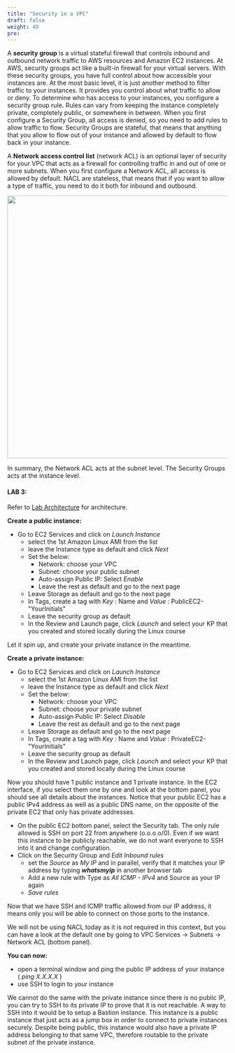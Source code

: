 ```yaml
---
title: "Security in a VPC"
draft: false
weight: 40
pre: 
---
```



A **security group** is a virtual stateful firewall that controls inbound and outbound network traffic to AWS resources and Amazon EC2 instances. At AWS, security groups act like a built-in firewall for your virtual servers. With these security groups, you have full control about how accessible your instances are.
At the most basic level, it is just another method to filter traffic to your instances. It provides you control about what traffic to allow or deny. To determine who has access to your instances, you configure a security group rule. Rules can vary from keeping the instance completely private, completely public, or somewhere in between.
When you first configure a Security Group, all access is denied, so you need to add rules to allow traffic to flow. 
Security Groups are stateful, that means that anything that you allow to flow out of your instance and allowed by default to flow back in your instance. 

A **Network access control list** (network ACL) is an optional layer of security for your VPC that acts as a firewall for controlling traffic in and out of one or more subnets.
When you first configure a Network ACL, all access is allowed by default.
NACL are stateless, that means that if you want to allow a type of traffic, you need to do it both for inbound and outbound.

<img src='../images/sg_nacl.png' width='600px'>


In summary, the Network ACL acts at the subnet level. The Security Groups acts at the instance level.


<h4>LAB 3:</h4>

Refer to [Lab Architecture](/lab_diagram.html) for architecture.

**Create a public instance:**

- Go to EC2 Services and click on *Launch Instance*
    + select the 1st Amazon Linux AMI from the list
    + leave the Instance type as default and click *Next*
    + Set the below:
        * Network: choose your VPC
        * Subnet: choose your public subnet
        * Auto-assign Public IP: Select *Enable*
        * Leave the rest as default and go to the next page
    + Leave Storage as default and go to the next page
    + In Tags, create a tag with *Key* : Name and *Value* : PublicEC2-"YourInitials"
    + Leave the security group as default
    + In the Review and Launch page, click *Launch* and select your KP that you created and stored locally during the Linux course

Let it spin up, and create your private instance in the meantime.

**Create a private instance:**

- Go to EC2 Services and click on *Launch Instance*
    + select the 1st Amazon Linux AMI from the list
    + leave the Instance type as default and click *Next*
    + Set the below:
        * Network: choose your VPC
        * Subnet: choose your private subnet
        * Auto-assign Public IP: Select *Disable*
        * Leave the rest as default and go to the next page
    + Leave Storage as default and go to the next page
    + In Tags, create a tag with *Key* : Name and *Value* : PrivateEC2-"YourInitials"
    + Leave the security group as default
    + In the Review and Launch page, click *Launch* and select your KP that you created and stored locally during the Linux course

Now you should have 1 public instance and 1 private instance. In the EC2 interface, if you select them one by one and look at the bottom panel, you should see all details about the instances.
Notice that your public EC2 has a public IPv4 address as well as a public DNS name, on the opposite of the private EC2 that only has private addresses.


- On the public EC2 bottom panel, select the Security tab. The only rule allowed is SSH on port 22 from anywhere (o.o.o.o/0). Even if we want this instance to be publicly reachable, we do not want everyone to SSH into it and change configuration.
- Click on the Security Group and *Edit Inbound rules*
    + set the *Source* as *My IP* and in parallel, verify that it matches your IP address by typing ***whatsmyip*** in another browser tab
    + Add a new rule with Type as *All ICMP - IPv4* and Source as your IP again
    + *Save rules*

Now that we have SSH and ICMP traffic allowed from our IP address, it means only you will be able to connect on those ports to the instance.

We will not be using NACL today as it is not required in this context, but you can have a look at the default one by going to VPC Services -> Subnets -> Network ACL (bottom panel).


**You can now:**
- open a terminal window and ping the public IP address of your instance ( *ping X.X.X.X* )
- use SSH to login to your instance


We cannot do the same with the private instance since there is no public IP, you can try to SSH to its private IP to prove that it is not reachable.
A way to SSH into it would be to setup a Bastion instance. This instance is a public instance that just acts as a jump box in order to connect to private instances securely. Despite being public, this instance would also have a private IP address belonging to that same VPC, therefore routable to the private subnet of the private instance.

